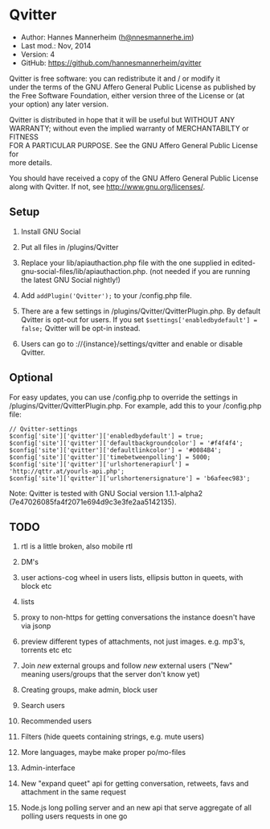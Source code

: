 Qvitter
==========================================

* Author:    Hannes Mannerheim (<h@nnesmannerhe.im>)
* Last mod.: Nov, 2014
* Version:   4
* GitHub:    <https://github.com/hannesmannerheim/qvitter>

Qvitter is free  software:  you can  redistribute it  and / or  modify it  
under the  terms of the GNU Affero General Public License as published by  
the Free Software Foundation,  either version three of the License or (at  
your option) any later version.                                            
                                                                           
Qvitter is distributed  in hope that  it will be  useful but  WITHOUT ANY  
WARRANTY;  without even the implied warranty of MERCHANTABILTY or FITNESS  
FOR A PARTICULAR PURPOSE.  See the  GNU Affero General Public License for  
more details.                                                              
                                                                           
You should have received a copy of the  GNU Affero General Public License  
along with Qvitter. If not, see <http://www.gnu.org/licenses/>.            
                                                                           
Setup
-----

1. Install GNU Social

2. Put all files in /plugins/Qvitter

3. Replace your lib/apiauthaction.php file with the one supplied in 
edited-gnu-social-files/lib/apiauthaction.php. (not needed if you
are running the latest GNU Social nightly!)

4. Add `addPlugin('Qvitter');` to your /config.php file.

5. There are a few settings in /plugins/Qvitter/QvitterPlugin.php. By default Qvitter is 
opt-out for users. If you set `$settings['enabledbydefault'] = false;` Qvitter will
be opt-in instead.

6. Users can go to ://{instance}/settings/qvitter and enable or disable Qvitter.

Optional
-----

For easy updates, you can use /config.php to override the settings in /plugins/Qvitter/QvitterPlugin.php.
For example, add this to your /config.php file:

````
// Qvitter-settings
$config['site']['qvitter']['enabledbydefault'] = true;
$config['site']['qvitter']['defaultbackgroundcolor'] = '#f4f4f4';
$config['site']['qvitter']['defaultlinkcolor'] = '#0084B4';
$config['site']['qvitter']['timebetweenpolling'] = 5000;
$config['site']['qvitter']['urlshortenerapiurl'] = 'http://qttr.at/yourls-api.php';	
$config['site']['qvitter']['urlshortenersignature'] = 'b6afeec983';	
````

Note: Qvitter is tested with GNU Social version 1.1.1-alpha2 (7e47026085fa4f2071e694d9c3e3fe2aa5142135).


TODO
----

1. rtl is a little broken, also mobile rtl

1. DM's

1. user actions-cog wheel in users lists, ellipsis button in queets, with block etc

1. lists

1. proxy to non-https for getting conversations the instance doesn't have via jsonp

1. preview different types of attachments, not just images. e.g. mp3's, torrents etc etc

1. Join _new_ external groups and follow _new_ external users ("New" meaning users/groups that the server don't know yet) 

1. Creating groups, make admin, block user

1. Search users

1. Recommended users

1. Filters (hide queets containing strings, e.g. mute users)

1. More languages, maybe make proper po/mo-files

1. Admin-interface

1. New "expand queet" api for getting conversation, retweets, favs and attachment in the same request

1. Node.js long polling server and an new api that serve aggregate of all polling users requests in one go